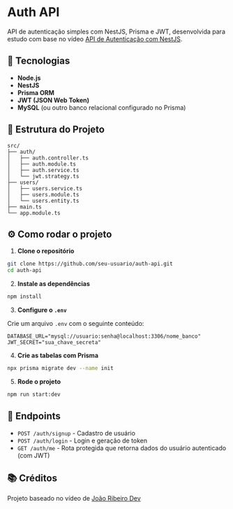 # Auth API

API de autenticação simples com NestJS, Prisma e JWT, desenvolvida para estudo com base no vídeo [API de Autenticação com NestJS](https://www.youtube.com/watch?v=K_3b6SlssMc).

## 🚀 Tecnologias

- **Node.js**
- **NestJS**
- **Prisma ORM**
- **JWT (JSON Web Token)**
- **MySQL** (ou outro banco relacional configurado no Prisma)

## 📁 Estrutura do Projeto

```
src/
├── auth/
│   ├── auth.controller.ts
│   ├── auth.module.ts
│   ├── auth.service.ts
│   └── jwt.strategy.ts
├── users/
│   ├── users.service.ts
│   ├── users.module.ts
│   └── users.entity.ts
├── main.ts
└── app.module.ts
```

## ⚙️ Como rodar o projeto

1. **Clone o repositório**

```bash
git clone https://github.com/seu-usuario/auth-api.git
cd auth-api
```

2. **Instale as dependências**

```bash
npm install
```

3. **Configure o `.env`**

Crie um arquivo `.env` com o seguinte conteúdo:

```env
DATABASE_URL="mysql://usuario:senha@localhost:3306/nome_banco"
JWT_SECRET="sua_chave_secreta"
```

4. **Crie as tabelas com Prisma**

```bash
npx prisma migrate dev --name init
```

5. **Rode o projeto**

```bash
npm run start:dev
```

## 🧪 Endpoints

- `POST /auth/signup` - Cadastro de usuário
- `POST /auth/login` - Login e geração de token
- `GET /auth/me` - Rota protegida que retorna dados do usuário autenticado (com JWT)

## 📚 Créditos

Projeto baseado no vídeo de [João Ribeiro Dev](https://www.youtube.com/watch?v=K_3b6SlssMc)
